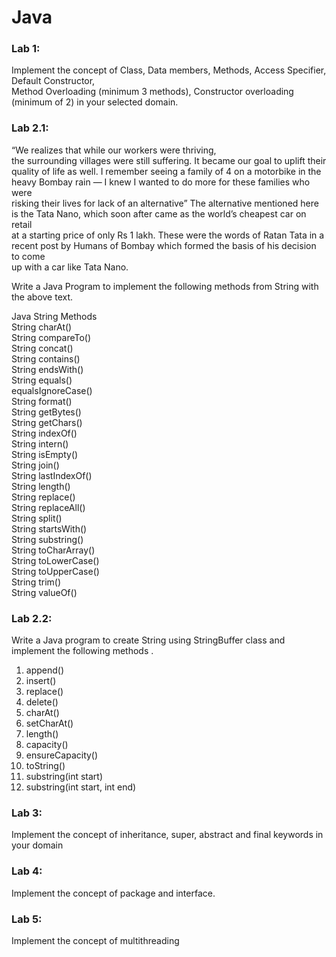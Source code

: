 # Java

### Lab 1: 
 Implement the concept of Class, Data members, Methods, Access Specifier,  Default Constructor,  
 Method Overloading (minimum 3 methods), Constructor overloading (minimum of 2) in your selected domain.  

### Lab 2.1:
“We realizes that while our workers were thriving,   
the surrounding villages were still suffering. It became our goal to uplift their  
quality of life as well. I remember seeing a family of 4 on a motorbike in the  
heavy Bombay rain — I knew I wanted to do more for these families who were  
risking their lives for lack of an alternative” The alternative mentioned here  
is the Tata Nano, which soon after came as the world’s cheapest car on retail  
at a starting price of only Rs 1 lakh. These were the words of Ratan Tata in a  
recent post by Humans of Bombay which formed the basis of his decision to come  
up with a car like Tata Nano.  

Write a Java Program to implement the following methods from String  with the above text.  
  
Java String Methods  
String charAt()  
String compareTo()  
String concat()  
String contains()  
String endsWith()  
String equals()  
equalsIgnoreCase()  
String format()  
String getBytes()  
String getChars()  
String indexOf()  
String intern()  
String isEmpty()  
String join()  
String lastIndexOf()  
String length()  
String replace()  
String replaceAll()  
String split()  
String startsWith()  
String substring()  
String toCharArray()  
String toLowerCase()  
String toUpperCase()  
String trim()  
String valueOf()  

### Lab 2.2:
Write a Java program to create String using StringBuffer class and implement the following methods .
1. append()
2. insert()
3. replace()
4. delete()
5. charAt()
6. setCharAt()
7. length()
8. capacity()
9. ensureCapacity()
10. toString()
11. substring(int start)
12. substring(int start, int end)

### Lab 3:
Implement the concept of inheritance, super, abstract and final keywords in your domain

### Lab 4:
Implement the concept of package and interface.

### Lab 5:
Implement the concept of multithreading